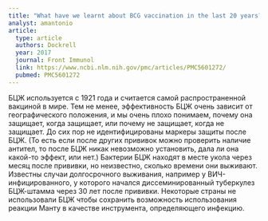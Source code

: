 ```yaml
---
title: "What have we learnt about BCG vaccination in the last 20 years?"
analyst: amantonio
article:
  type: article
  authors: Dockrell
  year: 2017
  journal: Front Immunol
  link: https://www.ncbi.nlm.nih.gov/pmc/articles/PMC5601272/
  pubmed: PMC5601272
---
```


БЦЖ используется с 1921 года и считается самой распространенной вакциной в мире. Тем не менее, эффективность БЦЖ очень зависит от географического положения, и мы очень плохо понимаем, почему она защищает, когда защищает, или почему не защищает, когда не защищает. До сих пор не идентифицированы маркеры защиты после БЦЖ. (То есть если после других прививок можно проверить наличие антител, то после БЦЖ никак невозможно установить, дала ли она какой-то эффект, или нет.)
Бактерии БЦЖ находят в месте укола через месяц после прививки, но неизвестно, сколько времени они выживают. Известны случаи долгосрочного выживания, например у ВИЧ-инфицированного, у которого начался диссеминированный туберкулез БЦЖ-штамма через 30 лет после прививки.
Некоторые страны не использовали БЦЖ чтобы сохранить возможность использования реакции Манту в качестве инструмента, определяющего инфекцию.
